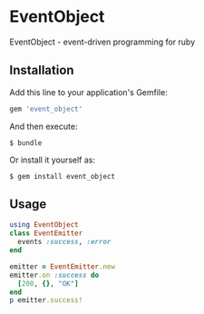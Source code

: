 # EventObject

EventObject - event-driven programming for ruby

## Installation

Add this line to your application's Gemfile:

```ruby
gem 'event_object'
```

And then execute:

    $ bundle

Or install it yourself as:

    $ gem install event_object

## Usage

```ruby
using EventObject
class EventEmitter
  events :success, :error
end

emitter = EventEmitter.new
emitter.on :success do
  [200, {}, "OK"]
end
p emitter.success!
```

